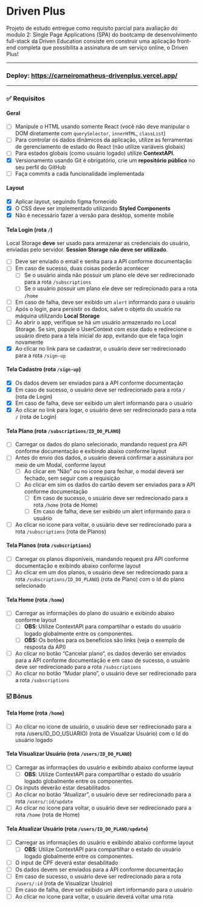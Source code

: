 # Driven Plus
Projeto de estudo entregue como requisito parcial para avaliação do modulo 2: Single Page Applications (SPA) do bootcamp de desenvolvimento full-stack da Driven Education consiste em construir uma aplicação front-end completa que possibilita a assinatura de um serviço online, o Driven Plus!

---
### Deploy: https://carneiromatheus-drivenplus.vercel.app/
---

### ✅ Requisitos

#### Geral
- [ ]  Manipule o HTML usando somente React (você não deve manipular o DOM diretamente com `querySelector`, `innerHTML`, `classList`)
- [ ]  Para controlar os dados dinâmicos da aplicação, utilize as ferramentas de gerenciamento de estado do React (não utilize variáveis globais)
- [ ]  Para estados globais (como usuário logado) utilize **ContextAPI**.
- [x]  Versionamento usando Git é obrigatório, crie um **repositório público** no seu perfil do GitHub
- [ ]  Faça commits a cada funcionalidade implementada

#### Layout
- [x]  Aplicar layout, seguindo figma fornecido   
- [x]  O CSS deve ser implementado utilizando **Styled Components**
- [x]  Não é necessário fazer a versão para desktop, somente mobile

#### Tela Login (rota `/`)
Local Storage **deve** ser usado para armazenar as credenciais do usuário, enviadas pelo servidor. **Session Storage não deve ser utilizado**.

- [ ]  Deve ser enviado o email e senha para a API conforme documentação
- [ ]  Em caso de sucesso, duas coisas poderão acontecer
    - [ ]  Se o usuário ainda não possuir um plano ele deve ser redirecionado para a rota `/subscriptions`
    - [ ]  Se o usuário possuir um plano ele deve ser redirecionado para a rota `/home`
- [ ]  Em caso de falha, deve ser exibido um `alert` informando para o usuário
- [ ]  Após o login, para persistir os dados, salve o objeto do usuário na máquina utilizando **Local Storage**
- [ ]  Ao abrir o app, verifique se há um usuário armazenado no Local Storage. Se sim, popule o UserContext com esse dado e redirecione o usuário direto para a tela inicial do app, evitando que ele faça login novamente
- [x]  Ao clicar no link para se cadastrar, o usuário deve ser redirecionado para a rota `/sign-up`

#### Tela Cadastro (rota `/sign-up`)
- [x]  Os dados devem ser enviados para a API conforme documentação
- [x]  Em caso de sucesso, o usuário deve ser redirecionado para a rota `/` (rota de Login)
- [x]  Em caso de falha, deve ser exibido um alert informando para o usuário
- [x]  Ao clicar no link para logar, o usuário deve ser redirecionado para a rota `/` (rota de Login)

#### Tela Plano (rota `/subscriptions/ID_DO_PLANO`)
- [ ]  Carregar os dados do plano selecionado, mandando request pra API conforme documentação e exibindo abaixo conforme layout
- [ ]  Antes do envio dos dados, o usuário deverá confirmar a assinatura por meio de um Modal, conforme layout
    - [ ]  Ao clicar em “Não” ou no icone para fechar, o modal deverá ser fechado, sem seguir com a requisição
    - [ ]  Ao clicar em sim os dados do cartão devem ser enviados para a API conforme documentação
        - [ ]  Em caso de sucesso, o usuário deve ser redirecionado para a rota `/home` (rota de Home)
        - [ ]  Em caso de falha, deve ser exibido um alert informando para o usuário
- [ ]  Ao clicar no icone para voltar, o usuário deve ser redirecionado para a rota `/subscriptions` (rota de Planos)

#### Tela Planos (rota `/subscriptions`)
- [ ]  Carregar os planos disponíveis, mandando request pra API conforme documentação e exibindo abaixo conforme layout
- [ ]  Ao clicar em um dos planos, o usuário deve ser redirecionado para a rota `/subscriptions/ID_DO_PLANO`) (rota de Plano) com o Id do plano selecionado

#### Tela Home (rota `/home`)
- [ ]  Carregar as informações do plano do usuário e exibindo abaixo conforme layout
    - [ ]  **OBS**: Utilize ContextAPI para compartilhar o estado do usuário logado globalmente entre os componentes.
    - [ ]  **OBS:** Os botões para os benefícios são links (veja o exemplo de resposta da API)
- [ ]  Ao clicar no botão “Cancelar plano”, os dados deverão ser enviados para a API conforme documentação e em caso de sucesso, o usuário deve ser redirecionado para a rota `/subscriptions`
- [ ]  Ao clicar no botão “Mudar plano”, o usuário deve ser redirecionado para a rota `/subscriptions`
 
 ### ☑️ Bônus

#### Tela Home (rota `/home`)
- [ ] Ao clicar no icone de usuário, o usuário deve ser redirecionado para a rota /users/ID_DO_USUARIO) (rota de Visualizar Usuário) com o Id do usuário logado

#### Tela Visualizar Usuário (rota `/users/ID_DO_PLANO`)
- [ ]  Carregar as informações do usuário e exibindo abaixo conforme layout
    - [ ]  **OBS**: Utilize ContextAPI para compartilhar o estado do usuário logado globalmente entre os componentes.
- [ ]  Os inputs deverão estar desabilitados
- [ ]  Ao clicar no botão “Atualizar”, o usuário deve ser redirecionado para a rota `/users/:id/update`
- [ ]  Ao clicar no icone para voltar, o usuário deve ser redirecionado para a rota `/home` (rota de Home)

#### Tela Atualizar Usuário (rota `/users/ID_DO_PLANO/update`)
- [ ]  Carregar as informações do usuário e exibindo abaixo conforme layout
    - [ ]  **OBS**: Utilize ContextAPI para compartilhar o estado do usuário logado globalmente entre os componentes.
- [ ]  O input de CPF deverá estar desabilitado
- [ ]  Os dados devem ser enviados para a API conforme documentação
- [ ]  Em caso de sucesso, o usuário deve ser redirecionado para a rota `/users/:id` (rota de Visualizar Usuário)
- [ ]  Em caso de falha, deve ser exibido um alert informando para o usuário
- [ ]  Ao clicar no icone para voltar, o usuário deverá voltar uma rota

